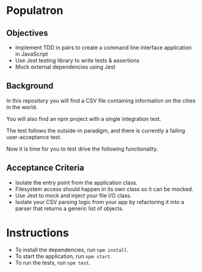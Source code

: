# Populatron


## Objectives
- Implement TDD in pairs to create a command line interface application in JavaScript
- Use Jest testing library to write tests & assertions
- Mock external dependencies using Jest


## Background
In this repository you will find a CSV file containing information on the cities in the world.

You will also find an npm project with a single integration test.

The test follows the outside-in paradigm, and there is currently a failing user-acceptance test.

Now it is time for you to test drive the following functionality.

## Acceptance Criteria

- Isolate the entry point from the application class.
- Filesystem access should happen in its own class so it can be mocked.
- Use Jest to mock and inject your file I/O class.
- Isolate your CSV parsing logic from your app by refactoring it into a parser that returns a generic list of objects.

# Instructions

- To install the dependencies, run `npm install`.
- To start the application, run `npm start`.
- To run the tests, run `npm test`.
